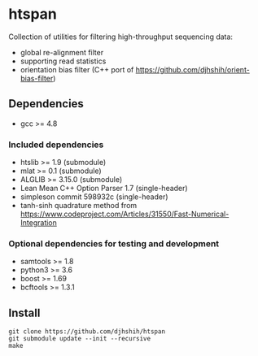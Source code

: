 # htspan

Collection of utilities for filtering high-throughput sequencing data:

* global re-alignment filter
* supporting read statistics
* orientation bias filter (C++ port of https://github.com/djhshih/orient-bias-filter)

## Dependencies

* gcc >= 4.8

### Included dependencies

* htslib >= 1.9 (submodule)
* mlat >= 0.1 (submodule)
* ALGLIB >= 3.15.0 (submodule)
* Lean Mean C++ Option Parser 1.7 (single-header)
* simpleson commit 598932c (single-header)
* tanh-sinh quadrature method from https://www.codeproject.com/Articles/31550/Fast-Numerical-Integration

### Optional dependencies for testing and development

* samtools >= 1.8
* python3 >= 3.6
* boost >= 1.69
* bcftools >= 1.3.1

## Install

```{bash}
git clone https://github.com/djhshih/htspan
git submodule update --init --recursive
make
```


